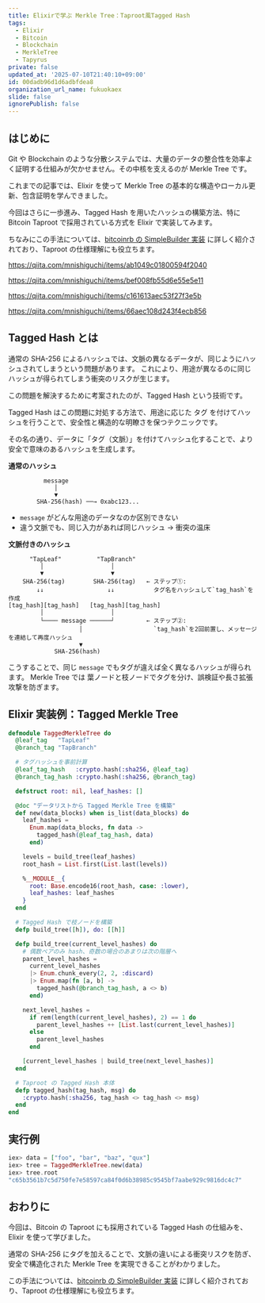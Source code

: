 ```yaml
---
title: Elixirで学ぶ Merkle Tree：Taproot風Tagged Hash
tags:
  - Elixir
  - Bitcoin
  - Blockchain
  - MerkleTree
  - Tapyrus
private: false
updated_at: '2025-07-10T21:40:10+09:00'
id: 00dadb96d1d6adbfdea8
organization_url_name: fukuokaex
slide: false
ignorePublish: false
---
```

## はじめに

Git や Blockchain のような分散システムでは、大量のデータの整合性を効率よく証明する仕組みが欠かせません。その中核を支えるのが Merkle Tree です。

これまでの記事では、Elixir を使って Merkle Tree の基本的な構造やローカル更新、包含証明を学んできました。

今回はさらに一歩進み、Tagged Hash を用いたハッシュの構築方法、特に Bitcoin Taproot で採用されている方式を Elixir で実装してみます。

ちなみにこの手法については、[bitcoinrb の SimpleBuilder 実装](https://github.com/chaintope/bitcoinrb/wiki/Taproot#build-p2tr-output) に詳しく紹介されており、Taproot の仕様理解にも役立ちます。

https://qiita.com/mnishiguchi/items/ab1049c01800594f2040

https://qiita.com/mnishiguchi/items/bef008fb55d6e55e5e11

https://qiita.com/mnishiguchi/items/c161613aec53f27f3e5b

https://qiita.com/mnishiguchi/items/66aec108d243f4ecb856

## Tagged Hash とは

通常の SHA-256 によるハッシュでは、文脈の異なるデータが、同じようにハッシュされてしまうという問題があります。
これにより、用途が異なるのに同じハッシュが得られてしまう衝突のリスクが生じます。

この問題を解決するために考案されたのが、Tagged Hash という技術です。

Tagged Hash はこの問題に対処する方法で、用途に応じた タグ を付けてハッシュを行うことで、安全性と構造的な明瞭さを保つテクニックです。

その名の通り、データに「タグ（文脈）」を付けてハッシュ化することで、より安全で意味のあるハッシュを生成します。

**通常のハッシュ**

```
          message
             │
             ▼
        SHA-256(hash) ──→ 0xabc123...
```

- `message` がどんな用途のデータなのか区別できない
- 違う文脈でも、同じ入力があれば同じハッシュ → 衝突の温床

**文脈付きのハッシュ**

```
      "TapLeaf"          "TapBranch"
         │                   │
         ▼                   ▼
    SHA-256(tag)        SHA-256(tag)   ← ステップ①: 
        ↓↓                  ↓↓           タグ名をハッシュして`tag_hash`を作成
[tag_hash][tag_hash]   [tag_hash][tag_hash]
         │                   │
         └──── message ──────┘         ← ステップ②:
                    │                    `tag_hash`を2回前置し、メッセージを連結して再度ハッシュ
                    ▼
             SHA-256(hash)
```

こうすることで、同じ `message` でもタグが違えば全く異なるハッシュが得られます。
Merkle Tree では 葉ノードと枝ノードでタグを分け、誤検証や長さ拡張攻撃を防ぎます。

## Elixir 実装例：Tagged Merkle Tree

```elixir
defmodule TaggedMerkleTree do
  @leaf_tag   "TapLeaf"
  @branch_tag "TapBranch"

  # タグハッシュを事前計算
  @leaf_tag_hash   :crypto.hash(:sha256, @leaf_tag)
  @branch_tag_hash :crypto.hash(:sha256, @branch_tag)

  defstruct root: nil, leaf_hashes: []

  @doc "データリストから Tagged Merkle Tree を構築"
  def new(data_blocks) when is_list(data_blocks) do
    leaf_hashes =
      Enum.map(data_blocks, fn data ->
        tagged_hash(@leaf_tag_hash, data)
      end)

    levels = build_tree(leaf_hashes)
    root_hash = List.first(List.last(levels))

    %__MODULE__{
      root: Base.encode16(root_hash, case: :lower),
      leaf_hashes: leaf_hashes
    }
  end

  # Tagged Hash で枝ノードを構築
  defp build_tree([h]), do: [[h]]

  defp build_tree(current_level_hashes) do
    # 偶数ペアのみ hash、奇数の場合のあまりは次の階層へ
    parent_level_hashes =
      current_level_hashes
      |> Enum.chunk_every(2, 2, :discard)
      |> Enum.map(fn [a, b] ->
        tagged_hash(@branch_tag_hash, a <> b)
      end)

    next_level_hashes =
      if rem(length(current_level_hashes), 2) == 1 do
        parent_level_hashes ++ [List.last(current_level_hashes)]
      else
        parent_level_hashes
      end

    [current_level_hashes | build_tree(next_level_hashes)]
  end

  # Taproot の Tagged Hash 本体
  defp tagged_hash(tag_hash, msg) do
    :crypto.hash(:sha256, tag_hash <> tag_hash <> msg)
  end
end
```

## 実行例

```elixir
iex> data = ["foo", "bar", "baz", "qux"]
iex> tree = TaggedMerkleTree.new(data)
iex> tree.root
"c65b3561b7c5d750fe7e58597ca84f0d6b38985c9545bf7aabe929c9816dc4c7"
```

## おわりに

今回は、Bitcoin の Taproot にも採用されている Tagged Hash の仕組みを、Elixir を使って学びました。

通常の SHA-256 にタグを加えることで、文脈の違いによる衝突リスクを防ぎ、安全で構造化された Merkle Tree を実現できることがわかりました。

この手法については、[bitcoinrb の SimpleBuilder 実装](https://github.com/chaintope/bitcoinrb/wiki/Taproot#build-p2tr-output) に詳しく紹介されており、Taproot の仕様理解にも役立ちます。
